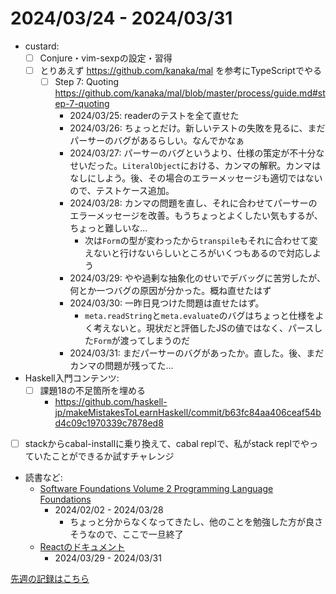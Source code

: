 # 2024/03/24 - 2024/03/31

- custard:
    - [ ] Conjure・vim-sexpの設定・習得
    - [ ] とりあえず <https://github.com/kanaka/mal> を参考にTypeScriptでやる
        - [ ] Step 7: Quoting <https://github.com/kanaka/mal/blob/master/process/guide.md#step-7-quoting>
            - 2024/03/25: readerのテストを全て直せた
            - 2024/03/26: ちょっとだけ。新しいテストの失敗を見るに、まだパーサーのバグがあるらしい。なんでかなぁ
            - 2024/03/27: パーサーのバグというより、仕様の策定が不十分なせいだった。`LiteralObject`における、カンマの解釈。カンマはなしにしよう。後、その場合のエラーメッセージも適切ではないので、テストケース追加。
            - 2024/03/28: カンマの問題を直し、それに合わせてパーサーのエラーメッセージを改善。もうちょっとよくしたい気もするが、ちょっと難しいな...
                - 次は`Form`の型が変わったから`transpile`もそれに合わせて変えないと行けないらしいところがいくつもあるので対応しよう
            - 2024/03/29: やや過剰な抽象化のせいでデバッグに苦労したが、何とか一つバグの原因が分かった。概ね直せたはず
            - 2024/03/30: 一昨日見つけた問題は直せたはず。
                - `meta.readString`と`meta.evaluate`のバグはちょっと仕様をよく考えないと。現状だと評価したJSの値ではなく、パースした`Form`が渡ってしまうのだ
            - 2024/03/31: まだパーサーのバグがあったか。直した。後、まだカンマの問題が残ってた...
- Haskell入門コンテンツ:
    - [ ] 課題18の不足箇所を埋める
        - <https://github.com/haskell-jp/makeMistakesToLearnHaskell/commit/b63fc84aa406ceaf54bd4c09c1970339c7878ed8>
- [ ] stackからcabal-installに乗り換えて、cabal replで、私がstack replでやっていたことができるか試すチャレンジ
- 読書など:
    - [Software Foundations Volume 2 Programming Language Foundations](https://softwarefoundations.cis.upenn.edu/plf-current/index.html)
        - 2024/02/02 - 2024/03/28
            - ちょっと分からなくなってきたし、他のことを勉強した方が良さそうなので、ここで一旦終了
    - [Reactのドキュメント](https://ja.react.dev/learn)
        - 2024/03/29 - 2024/03/31

[先週の記録はこちら](https://github.com/igrep/daily-commits/blob/11590adf059c97376e5a1f427cbbcaa44d364259/yesterday.md)
